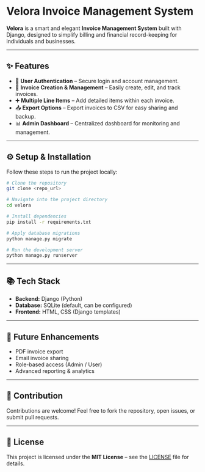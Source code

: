# Velora Invoice Management System

**Velora** is a smart and elegant **Invoice Management System** built with Django, designed to simplify billing and financial record-keeping for individuals and businesses.

---

## ✨ Features

* 🔐 **User Authentication** – Secure login and account management.
* 🧾 **Invoice Creation & Management** – Easily create, edit, and track invoices.
* ➕ **Multiple Line Items** – Add detailed items within each invoice.
* 📤 **Export Options** – Export invoices to CSV for easy sharing and backup.
* 📊 **Admin Dashboard** – Centralized dashboard for monitoring and management.

---

## ⚙️ Setup & Installation

Follow these steps to run the project locally:

```bash
# Clone the repository
git clone <repo_url>

# Navigate into the project directory
cd velora

# Install dependencies
pip install -r requirements.txt

# Apply database migrations
python manage.py migrate

# Run the development server
python manage.py runserver
```

---

## 📚 Tech Stack

* **Backend:** Django (Python)
* **Database:** SQLite (default, can be configured)
* **Frontend:** HTML, CSS (Django templates)

---

## 🚀 Future Enhancements

* PDF invoice export
* Email invoice sharing
* Role-based access (Admin / User)
* Advanced reporting & analytics

---

## 🤝 Contribution

Contributions are welcome! Feel free to fork the repository, open issues, or submit pull requests.

---

## 📄 License

This project is licensed under the **MIT License** – see the [LICENSE](LICENSE) file for details.


